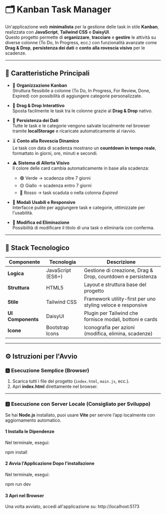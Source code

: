 # 🗂️ Kanban Task Manager

Un'applicazione web **minimalista** per la gestione delle task in stile **Kanban**, realizzata con **JavaScript**, **Tailwind CSS** e **DaisyUI**.  
Questo progetto permette di **organizzare**, **tracciare** e **gestire** le attività su diverse colonne (To Do, In Progress, ecc.) con funzionalità avanzate come **Drag & Drop**, **persistenza dei dati** e **conto alla rovescia visivo** per le scadenze.

---

## 🚀 Caratteristiche Principali

- 🧩 **Organizzazione Kanban**  
  Struttura flessibile a colonne (To Do, In Progress, For Review, Done, Expired) con possibilità di aggiungere categorie personalizzate.

- 🎯 **Drag & Drop Interattivo**  
  Sposta facilmente le task tra le colonne grazie al **Drag & Drop** nativo.

- 💾 **Persistenza dei Dati**  
  Tutte le task e le categorie vengono salvate localmente nel browser tramite **localStorage** e ricaricate automaticamente al riavvio.

- ⏳ **Conto alla Rovescia Dinamico**  
  Le task con data di scadenza mostrano un **countdown in tempo reale**, formattato in giorni, ore, minuti e secondi.

- ⚠️ **Sistema di Allerta Visivo**  
  Il colore delle card cambia automaticamente in base alla scadenza:
  - 🟢 Verde → scadenza oltre 7 giorni  
  - 🟡 Giallo → scadenza entro 7 giorni  
  - 🔴 Rosso → task scaduta o nella colonna *Expired*

- 💬 **Modali Usabili e Responsive**  
  Interfacce pulite per aggiungere task e categorie, ottimizzate per l'usabilità.

- 📝 **Modifica ed Eliminazione**  
  Possibilità di modificare il titolo di una task o eliminarla con conferma.

---

## 🧠 Stack Tecnologico

| Componente       | Tecnologia         | Descrizione |
|------------------|-------------------|-------------|
| **Logica**       | JavaScript (ES6+) | Gestione di creazione, Drag & Drop, countdown e persistenza |
| **Struttura**    | HTML5             | Layout e struttura base del progetto |
| **Stile**        | Tailwind CSS      | Framework utility-first per uno styling veloce e responsive |
| **UI Components**| DaisyUI           | Plugin per Tailwind che fornisce modali, bottoni e cards |
| **Icone**        | Bootstrap Icons   | Iconografia per azioni (modifica, elimina, scadenze) |

---

## ⚙️ Istruzioni per l'Avvio

### 🅰️ Esecuzione Semplice (Browser)

1. Scarica tutti i file del progetto (`index.html`, `main.js`, ecc.).  
2. Apri **index.html** direttamente nel browser.

---

### 🅱️ Esecuzione con Server Locale (Consigliato per Sviluppo)

Se hai **Node.js** installato, puoi usare **Vite** per servire l’app localmente con aggiornamento automatico.

#### 1 Installa le Dipendenze
Nel terminale, esegui:

npm install
#### 2 Avvia l'Applicazione Dopo l'installazione
Nel terminale, esegui:

npm run dev
#### 3 Apri nel Browser
Una volta avviato, accedi all'applicazione su:
http://localhost:5173
